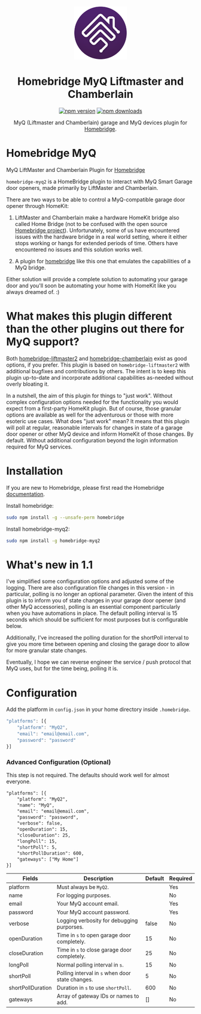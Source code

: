 <span align="center">

<a href="https://github.com/homebridge/verified/blob/master/verified-plugins.json"><img alt="homebridge-verified" src="https://github.com/homebridge/branding/blob/master/logos/homebridge-color-round.svg?sanitize=true" width="140px"></a>

# Homebridge MyQ Liftmaster and Chamberlain

<a href="https://www.npmjs.com/package/homebridge-myq2"><img title="npm version" src="https://badgen.net/npm/v/homebridge-myq2" ></a>
<a href="https://www.npmjs.com/package/homebridge-myq2"><img title="npm downloads" src="https://badgen.net/npm/dt/homebridge-myq2" ></a>

<p>MyQ (Liftmaster and Chamberlain) garage and MyQ devices plugin for <a href="https://homebridge.io">Homebridge</a>.</p>

</span>

# Homebridge MyQ
MyQ LiftMaster and Chamberlain Plugin for [Homebridge](https://homebridge.io)

`homebridge-myq2` is a HomeBridge plugin to interact with MyQ Smart Garage door openers, made primarily by LiftMaster and Chamberlain.

There are two ways to be able to control a MyQ-compatible garage door opener through HomeKit:

1. LiftMaster and Chamberlain make a hardware HomeKit bridge also called Home Bridge (not to be confused with the open source [Homebridge project](https://homebridge.io)).
Unfortunately, some of us have encountered issues with the hardware bridge in a real world setting, where it either stops working or hangs for extended periods of time.
Others have encountered no issues and this solution works well.

2. A plugin for [homebridge](https://homebridge.io) like this one that emulates the capabilities of a MyQ bridge.

Either solution will provide a complete solution to automating your garage door and you'll soon be automating your home with HomeKit like you always dreamed of. :)

# What makes this plugin different than the other plugins out there for MyQ support?
Both [homebridge-liftmaster2](https://github.com/luisiam/homebridge-liftmaster2) and [homebridge-chamberlain](https://github.com/caseywebdev/homebridge-chamberlain) exist as good
options, if you prefer. This plugin is based on `homebridge-liftmaster2` with additional bugfixes and contributions by others. The intent is to keep this plugin up-to-date and
incorporate additional capabilities as-needed without overly bloating it.

In a nutshell, the aim of this plugin for things to "just work". Without complex configuration options needed for the functionality you would expect from a first-party HomeKit plugin. But
of course, those granular options are available as well for the adventurous or those with more esoteric use cases. What does "just work" mean? It means that this plugin will poll at regular,
reasonable intervals for changes in state of a garage door opener or other MyQ device and inform HomeKit of those changes. By default. Without additional configuration beyond the login
information required for MyQ services.

# Installation
If you are new to Homebridge, please first read the Homebridge [documentation](https://homebridge.io).

Install homebridge:
```sh
sudo npm install -g --unsafe-perm homebridge
```
Install homebridge-myq2:
```sh
sudo npm install -g homebridge-myq2
```

# What's new in 1.1
I've simplified some configuration options and adjusted some of the logging. There are also configuration file changes in this version - in particular, polling is no longer an optional
parameter. Given the intent of this plugin is to inform you of state changes in your garage door opener (and other MyQ accessories), polling is an essential component particularly when
you have automations in place. The default polling interval is 15 seconds which should be sufficient for most purposes but is configurable below.

Additionally, I've increased the polling duration for the shortPoll interval to give you more time between opening and closing the garage door to allow for more granular state changes.

Eventually, I hope we can reverse engineer the service / push protocol that MyQ uses, but for the time being, polling it is.

# Configuration
Add the platform in `config.json` in your home directory inside `.homebridge`.

```js
"platforms": [{
    "platform": "MyQ2",
    "email": "email@email.com",
    "password": "password"
}]
```

### Advanced Configuration (Optional)
This step is not required. The defaults should work well for almost everyone.
```
"platforms": [{
    "platform": "MyQ2",
    "name": "MyQ",
    "email": "email@email.com",
    "password": "password",
    "verbose": false,
    "openDuration": 15,
    "closeDuration": 25,
    "longPoll": 15,
    "shortPoll": 5,
    "shortPollDuration": 600,
    "gateways": ["My Home"]
}]

```

| Fields            | Description                                      | Default | Required |
|-------------------|--------------------------------------------------|---------|----------|
| platform          | Must always be `MyQ2`.                           |         | Yes      |
| name              | For logging purposes.                            |         | No       |
| email             | Your MyQ account email.                          |         | Yes      |
| password          | Your MyQ account password.                       |         | Yes      |
| verbose           | Logging verbosity for debugging purporses.       | false   | No       |
| openDuration      | Time in `s` to open garage door completely.      | 15      | No       |
| closeDuration     | Time in `s` to close garage door completely.     | 25      | No       |
| longPoll          | Normal polling interval in `s`.                  | 15      | No       |
| shortPoll         | Polling interval in `s` when door state changes. | 5       | No       |
| shortPollDuration | Duration in `s` to use `shortPoll`.              | 600     | No       |
| gateways          | Array of gateway IDs or names to add.            | []      | No       |

